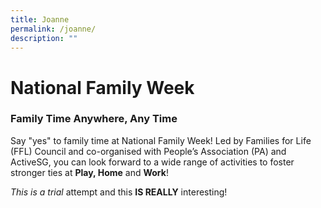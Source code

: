 ```yaml
---
title: Joanne
permalink: /joanne/
description: ""
---
```

# National Family Week
### Family Time Anywhere, Any Time

Say "yes" to family time at National Family Week! Led by Families for Life (FFL) Council and co-organised with People’s Association (PA) and ActiveSG, you can look forward to a wide range of activities to foster stronger ties at **Play, Home** and **Work**!

_This is a trial_ attempt and this **IS REALLY** interesting!
```

```
